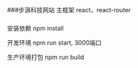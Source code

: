 ###步湃科技网站
主框架 react，react-router

###
安装依赖 npm install

开发环境 npm run start,  3000端口

生产环境打包 npm run build 